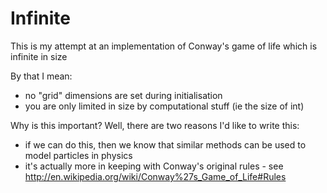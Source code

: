 Infinite
========

This is my attempt at an implementation of Conway's game of life which is infinite in size

By that I mean:
* no "grid" dimensions are set during initialisation
* you are only limited in size by computational stuff (ie the size of int)

Why is this important? Well, there are two reasons I'd like to write this:
* if we can do this, then we know that similar methods can be used to model particles in physics
* it's actually more in keeping with Conway's original rules - see http://en.wikipedia.org/wiki/Conway%27s_Game_of_Life#Rules